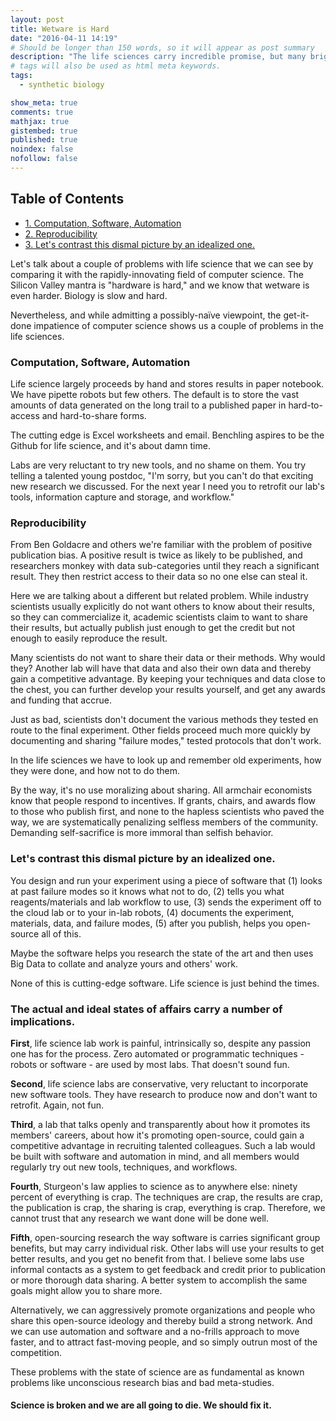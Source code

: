 ```yaml
---
layout: post
title: Wetware is Hard
date: "2016-04-11 14:19"
# Should be longer than 150 words, so it will appear as post summary
description: "The life sciences carry incredible promise, but many bright researchers avoid it for faster-moving fields with better tools. If we arbitrage techniques from other fields, the life sciences could move faster."
# tags will also be used as html meta keywords.
tags:
  - synthetic biology

show_meta: true
comments: true
mathjax: true
gistembed: true
published: true
noindex: false
nofollow: false
---
```

<div id="table-of-contents">
<h2>Table of Contents</h2>
<div id="text-table-of-contents">
<ul>
<li><a href="#orgheadline1">1. Computation, Software, Automation</a></li>
<li><a href="#orgheadline2">2. Reproducibility</a></li>
<li><a href="#orgheadline3">3. Let's contrast this dismal picture by an idealized one.</a></li>
</ul>
</div>
</div>

Let's talk about a couple of problems with life science that we can see by comparing
it with the rapidly-innovating field of computer science. The Silicon Valley mantra
is "hardware is hard," and we know that wetware is even harder. Biology is slow
and hard.

Nevertheless, and while admitting a possibly-naïve viewpoint, the get-it-done
impatience of computer science shows us a couple of problems in the life sciences.

### Computation, Software, Automation<a id="orgheadline1"></a>

Life science largely proceeds by hand and stores results in paper notebook.
We have pipette robots but few others. The default is to store the vast amounts of
data generated on the long trail to a published paper in hard-to-access 
and hard-to-share forms.

The cutting edge is Excel worksheets and email. Benchling aspires to be the Github for life science,
and it's about damn time.

Labs are very reluctant to try new tools, and no shame on them. You try telling a talented
young postdoc, "I'm sorry, but you can't do that exciting new research we discussed.
For the next year I need you to retrofit our lab's tools, information capture and storage,
and workflow."

### Reproducibility<a id="orgheadline2"></a>

From Ben Goldacre and others we're familiar with the problem of positive publication
bias. A positive result is twice as likely to be published, and researchers monkey
with data sub-categories until they reach a significant result. They then restrict
access to their data so no one else can steal it.

Here we are talking about a different but related problem. While industry scientists
usually explicitly do not want others to know about their results, so they can commercialize
it, academic scientists claim to want to share their results, but actually publish just enough
to get the credit but not enough to easily reproduce the result.

Many scientists do not want to share their data or their methods. Why would they?
Another lab will have that data and also their own data and thereby gain a competitive advantage.
By keeping your techniques and data close to the chest, you can further develop your results
yourself, and get any awards and funding that accrue.

Just as bad, scientists don't document the various methods they tested en route to the final experiment.
Other fields proceed much more quickly by documenting and sharing "failure modes,"
tested protocols that don't work.

In the life sciences we have to look up and remember old experiments, how they
were done, and how not to do them.

By the way, it's no use moralizing about sharing. All armchair economists know that
people respond to incentives. If grants, chairs, and awards flow to those who publish
first, and none to the hapless scientists who paved the way, we are systematically
penalizing selfless members of the community. Demanding self-sacrifice is more immoral
than selfish behavior.

### Let's contrast this dismal picture by an idealized one.<a id="orgheadline3"></a>

You design and run your experiment using a piece of software that (1) looks at past failure
modes so it knows what not to do, (2) tells you what reagents/materials and lab workflow to use,
(3) sends the experiment off to the cloud lab or to your in-lab robots, (4) documents
the experiment, materials, data, and failure modes, (5) after you publish, helps you
open-source all of this.

Maybe the software helps you research the state of the art and then uses Big Data
to collate and analyze yours and others' work.

None of this is cutting-edge software. Life science is just behind the times.

### The actual and ideal states of affairs carry a number of implications.

**First**, life science lab work is painful, intrinsically so, despite any passion
one has for the process. Zero automated or programmatic techniques - robots or software - are used by most labs. That doesn't sound fun.

**Second**, life science labs are conservative, very reluctant to incorporate new software
tools. They have research to produce now and don't want to retrofit. Again, not fun.

**Third**, a lab that talks openly and transparently about how it promotes its members'
careers, about how it's promoting open-source, could gain a competitive advantage
in recruiting talented colleagues. Such a lab would be built with software and automation
in mind, and all members would regularly try out new tools, techniques, and workflows.

**Fourth**, Sturgeon's law applies to science as to anywhere else: ninety percent of
everything is crap. The techniques are crap, the results are crap, the publication
is crap, the sharing is crap, everything is crap. Therefore, we cannot trust that
any research we want done will be done well.

**Fifth**, open-sourcing research the way software is carries significant group benefits,
but may carry individual risk. Other labs will use your results to get better results,
and you get no benefit from that. I believe some labs use informal contacts as a 
system to get feedback and credit prior to publication or more thorough data sharing.
A better system to accomplish the same goals might allow you to share more.

Alternatively, we can aggressively promote organizations and people who share this
open-source ideology and thereby build a strong network. And we can use automation
and software and a no-frills approach to move faster, and to attract fast-moving
people, and so simply outrun most of the competition.

These problems with the state of science are as fundamental as known problems
like unconscious research bias and bad meta-studies. 

#### Science is broken and we are all going to die. We should fix it.
